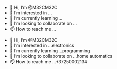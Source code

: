 - 👋 Hi, I’m @M32CM32C
- 👀 I’m interested in ...
- 🌱 I’m currently learning ...
- 💞️ I’m looking to collaborate on ...
- 📫 How to reach me ...

<!---
M32CM32C/M32CM32C is a ✨ special ✨ repository because its `README.md` (this file) appears on your GitHub profile.
You can click the Preview link to take a look at your changes.
--->
- 👋 Hi, I’m @M32CM32C
- 👀 I’m interested in ...electronics
- 🌱 I’m currently learning ...programming
- 💞️ I’m looking to collaborate on ...home automatics
- 📫 How to reach me ...+37250002134

